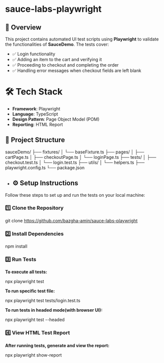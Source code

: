 # sauce-labs-playwright
## **📌 Overview**
This project contains automated UI test scripts using **Playwright** to validate the functionalities of **SauceDemo**. The tests cover:
- ✅ Login functionality
- ✅ Adding an item to the cart and verifying it
- ✅ Proceeding to checkout and completing the order
- ✅ Handling error messages when checkout fields are left blank

# **🛠️ Tech Stack**
- **Framework**: Playwright  
- **Language**: TypeScript  
- **Design Pattern**: Page Object Model (POM)  
- **Reporting**: HTML Report

## **📂 Project Structure**
sauceDemo/
├── fixtures/
│   └── baseFixture.ts
├── pages/
│   ├── cartPage.ts
│   ├── checkoutPage.ts
│   └── loginPage.ts
├── tests/
│   ├── checkout.test.ts
│   └── login.test.ts
├── utils/
│   └── helpers.ts
├── playwright.config.ts
└── package.json

- ## **⚙️ Setup Instructions**
Follow these steps to set up and run the tests on your local machine:

### **1️⃣ Clone the Repository**
git clone https://github.com/bazgha-amin/sauce-labs-playwright

### **2️⃣ Install Dependencies**
npm install

### **3️⃣ Run Tests**
**To execute all tests:**

npx playwright test

**To run specific test file:**

npx playwright test tests/login.test.ts

**To run tests in headed mode(with browser UI):**

npx playwright test --headed

### **4️⃣ View HTML Test Report**
**After running tests, generate and view the report:**

npx playwright show-report

